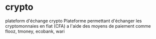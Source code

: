 # crypto
plateform d'échange crypto
Plateforme permettant d'échanger les cryptomonnaies en fiat (CFA) a l'aide des moyens de paiement comme flooz, 
tmoney, ecobank, wari
